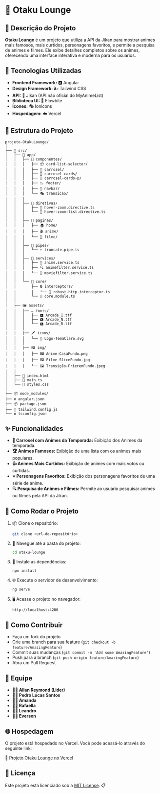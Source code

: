 # 🌟 Otaku Lounge

## 📝 Descrição do Projeto
**Otaku Lounge** é um projeto que utiliza a API da Jikan para mostrar animes mais famosos, mais curtidos, personagens favoritos, e permite a pesquisa de animes e filmes. Ele exibe detalhes completos sobre os animes, oferecendo uma interface interativa e moderna para os usuários. 

## 🚀 Tecnologias Utilizadas

- **Frontend Framework:** 🅰️ Angular
- **Design Framework:** 🌬️ Tailwind CSS
- **API:** 🤖 Jikan (API não oficial do MyAnimeList)
- **Biblioteca UI:** 🎨 Flowbite
- **Ícones:** 🎭 Ionicons
- **Hospedagem:** ☁️ Vercel

## 📂 Estrutura do Projeto

```
projeto-OtakuLounge/
│
├── 📂 src/
│   ├── 📁 app/
│   │   ├── 📂 componentes/
│   │   │   ├── 📦 card-list-selector/
│   │   │   ├── 🎠 carrosel/
│   │   │   ├── 🎴 carrosel-cards/
│   │   │   ├── 🎴 carrosel-cards-p/
│   │   │   ├── 📉 footer/
│   │   │   ├── 🧭 navbar/
│   │   │   └── 🎭 transicao/
│   │   │
│   │   ├── 📂 diretivas/
│   │   │   ├── 🎯 hover-zoom.directive.ts
│   │   │   └── 🎯 hover-zoom-list.directive.ts
│   │   │
│   │   ├── 📂 paginas/
│   │   │   ├── 🏠 home/
│   │   │   ├── 🎬 anime/
│   │   │   └── 🍿 filme/
│   │   │
│   │   ├── 📂 pipes/
│   │   │   └── ✂️ truncate.pipe.ts
│   │   │
│   │   ├── 📂 services/
│   │   │   ├── 🤖 anime.service.ts
│   │   │   ├── 🔍 animefilter.service.ts
│   │   │   └── 🎥 moviefilter.service.ts
│   │   │
│   │   └── 📂 core/
│   │       ├── 🔒 interceptors/
│   │       │   └── 🚦 robust-http.interceptor.ts
│   │       └── 📡 core.module.ts
│   │
│   ├── 🖼️ assets/
│   │   ├── ✏️ fonts/
│   │   │   ├── 🅰 Arcade_I.ttf
│   │   │   ├── 🅰 Arcade_N.ttf
│   │   │   └── 🅰 Arcade_R.ttf
│   │   │
│   │   ├── 🖍️ icons/
│   │   │   └── 🔆 Logo-TemaClaro.svg
│   │   │
│   │   ├── 🖼️ img/
│   │   │   ├── 🖼️ Anime-CasaFundo.png
│   │   │   ├── 🖼️ Filme-SliceFundo.jpg
│   │   │   └── 🖼️ Transição-FrierenFundo.jpeg
│   │
│   ├── 📜 index.html
│   ├── 🚀 main.ts
│   └── 🎨 styles.css
│
├── 📦 node_modules/
├── ⚙️ angular.json
├── 📦 package.json
├── 🎨 tailwind.config.js
└── ⚙️ tsconfig.json
```

## ✨ Funcionalidades
- **🎠 Carrosel com Animes da Temporada:** Exibição dos Animes da temporada.
- **🏆 Animes Famosos:** Exibição de uma lista com os animes mais populares.
- **👍 Animes Mais Curtidos:** Exibição de animes com mais votos ou curtidas.
- **⭐ Personagens Favoritos:** Exibição dos personagens favoritos de uma série de anime.
- **🔍 Pesquisa de Animes e Filmes:** Permite ao usuário pesquisar animes ou filmes pela API da Jikan.

## 🚀 Como Rodar o Projeto

1. 📦 Clone o repositório:
    ```bash
    git clone <url-do-repositório>
    ```

2. 📂 Navegue até a pasta do projeto:
    ```bash
    cd otaku-lounge
    ```

3. 🔧 Instale as dependências:
    ```bash
    npm install
    ```

4. 🌐 Execute o servidor de desenvolvimento:
    ```bash
    ng serve
    ```

5. 🖥️ Acesse o projeto no navegador:
    ```bash
    http://localhost:4200
    ```

## 🤝 Como Contribuir
- Faça um fork do projeto
- Crie uma branch para sua feature (`git checkout -b feature/AmazingFeature`)
- Commit suas mudanças (`git commit -m 'Add some AmazingFeature'`)
- Push para a branch (`git push origin feature/AmazingFeature`)
- Abra um Pull Request

## 👥 Equipe
- **👨‍💻 Allan Reymond (Lider)**
- **👨‍💻 Pedro Lucas Santos**
- **👩‍💻 Amanda**
- **👩‍💻 Rafaella**
- **👨‍💻 Leandro**
- **👨‍💻 Everson**

## 🌐 Hospedagem

O projeto está hospedado no Vercel. Você pode acessá-lo através do seguinte link:

🔗 [Projeto Otaku Lounge no Vercel](otaku-lounge.vercel.app)

## 📄 Licença
Este projeto está licenciado sob a [MIT License](LICENSE). 📋
